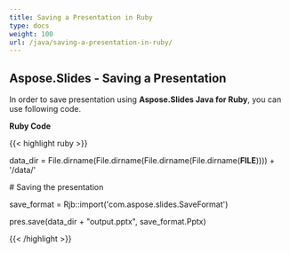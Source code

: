 ```yaml
---
title: Saving a Presentation in Ruby
type: docs
weight: 100
url: /java/saving-a-presentation-in-ruby/
---
```


## **Aspose.Slides - Saving a Presentation**
In order to save presentation using **Aspose.Slides Java for Ruby**, you can use following code.

**Ruby Code**

{{< highlight ruby >}}

 data_dir = File.dirname(File.dirname(File.dirname(File.dirname(__FILE__)))) + '/data/'

\# Saving the presentation

save_format = Rjb::import('com.aspose.slides.SaveFormat')

pres.save(data_dir + "output.pptx", save_format.Pptx)

{{< /highlight >}}
